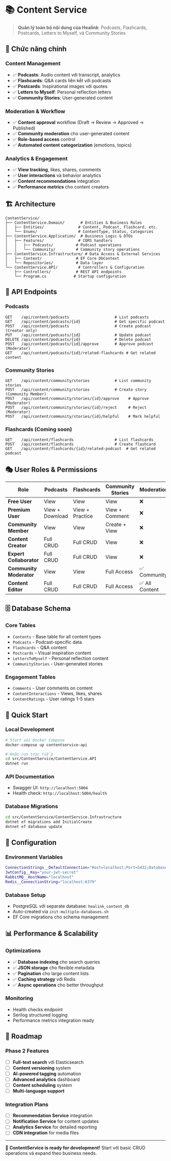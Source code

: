 # 📚 Content Service

> **Quản lý toàn bộ nội dung của Healink**: Podcasts, Flashcards, Postcards, Letters to Myself, và Community Stories

## 🎯 **Chức năng chính**

### **Content Management**
- ✅ **Podcasts**: Audio content với transcript, analytics
- ✅ **Flashcards**: Q&A cards liên kết với podcasts  
- ✅ **Postcards**: Inspirational images với quotes
- ✅ **Letters to Myself**: Personal reflection letters
- ✅ **Community Stories**: User-generated content

### **Moderation & Workflow**
- ✅ **Content approval** workflow (Draft → Review → Approved → Published)
- ✅ **Community moderation** cho user-generated content
- ✅ **Role-based access** control
- ✅ **Automated content categorization** (emotions, topics)

### **Analytics & Engagement**
- ✅ **View tracking**, likes, shares, comments
- ✅ **User interactions** và behavior analytics
- ✅ **Content recommendations** integration
- ✅ **Performance metrics** cho content creators

## 🏗️ **Architecture**

```
ContentService/
├── ContentService.Domain/       # Entities & Business Rules
│   ├── Entities/               # Content, Podcast, Flashcard, etc.
│   └── Enums/                  # ContentType, Status, Categories
├── ContentService.Application/  # Business Logic & DTOs  
│   ├── Features/               # CQRS handlers
│   │   ├── Podcasts/          # Podcast operations
│   │   └── Community/         # Community story operations
├── ContentService.Infrastructure/ # Data Access & External Services
│   ├── Context/               # EF Core DbContext
│   └── Repositories/          # Data layer
└── ContentService.API/         # Controllers & Configuration
    ├── Controllers/           # REST API endpoints
    └── Program.cs            # Startup configuration
```

## 🔌 **API Endpoints**

### **Podcasts**
```
GET    /api/content/podcasts                    # List podcasts
GET    /api/content/podcasts/{id}               # Get specific podcast  
POST   /api/content/podcasts                    # Create podcast (Creator only)
PUT    /api/content/podcasts/{id}               # Update podcast
DELETE /api/content/podcasts/{id}               # Delete podcast
POST   /api/content/podcasts/{id}/approve       # Approve podcast (Moderator)
GET    /api/content/podcasts/{id}/related-flashcards # Get related content
```

### **Community Stories**
```
GET    /api/content/community/stories           # List community stories
POST   /api/content/community/stories           # Create story (Community Member)
POST   /api/content/community/stories/{id}/approve    # Approve (Moderator)
POST   /api/content/community/stories/{id}/reject     # Reject (Moderator)
POST   /api/content/community/stories/{id}/helpful    # Mark helpful
```

### **Flashcards** (Coming soon)
```
GET    /api/content/flashcards                  # List flashcards
POST   /api/content/flashcards                  # Create flashcard
GET    /api/content/flashcards/{id}/related-podcast  # Get related podcast
```

## 🎭 **User Roles & Permissions**

| Role | Podcasts | Flashcards | Community Stories | Moderation |
|------|----------|------------|------------------|------------|
| **Free User** | View | View | View | ❌ |
| **Premium User** | View + Download | View + Practice | View + Comment | ❌ |
| **Community Member** | View | View | Create + View | ❌ |
| **Content Creator** | Full CRUD | Full CRUD | View | ❌ |
| **Expert Collaborator** | Full CRUD | Full CRUD | View | ❌ |
| **Community Moderator** | View | View | Full Access | ✅ Community |
| **Content Editor** | Full CRUD | Full CRUD | Full Access | ✅ All Content |

## 🗄️ **Database Schema**

### **Core Tables**
- `Contents` - Base table for all content types
- `Podcasts` - Podcast-specific data
- `Flashcards` - Q&A content  
- `Postcards` - Visual inspiration content
- `LettersToMyself` - Personal reflection content
- `CommunityStories` - User-generated stories

### **Engagement Tables**
- `Comments` - User comments on content
- `ContentInteractions` - Views, likes, shares
- `ContentRatings` - User ratings 1-5 stars

## 🚀 **Quick Start**

### **Local Development**
```bash
# Start với Docker Compose
docker-compose up contentservice-api

# Hoặc run trực tiếp
cd src/ContentService/ContentService.API
dotnet run
```

### **API Documentation**
- Swagger UI: `http://localhost:5004`
- Health check: `http://localhost:5004/health`

### **Database Migrations**
```bash
cd src/ContentService/ContentService.Infrastructure
dotnet ef migrations add InitialCreate
dotnet ef database update
```

## 🔧 **Configuration**

### **Environment Variables**
```bash
ConnectionStrings__DefaultConnection="Host=localhost;Port=5432;Database=healink_content_db;Username=healink_user;Password=xxx"
JwtConfig__Key="your-jwt-secret"
RabbitMQ__HostName="localhost"
Redis__ConnectionString="localhost:6379"
```

### **Database Setup**
- PostgreSQL với separate database: `healink_content_db`
- Auto-created via `init-multiple-databases.sh`
- EF Core migrations cho schema management

## 📊 **Performance & Scalability**

### **Optimizations**
- ✅ **Database indexing** cho search queries
- ✅ **JSON storage** cho flexible metadata
- ✅ **Pagination** cho large content lists
- ✅ **Caching strategy** với Redis
- ✅ **Async operations** cho better throughput

### **Monitoring**
- Health checks endpoint
- Serilog structured logging  
- Performance metrics integration ready

## 🔮 **Roadmap**

### **Phase 2 Features**
- [ ] **Full-text search** với Elasticsearch
- [ ] **Content versioning** system
- [ ] **AI-powered tagging** automation  
- [ ] **Advanced analytics** dashboard
- [ ] **Content scheduling** system
- [ ] **Multi-language support**

### **Integration Plans**
- [ ] **Recommendation Service** integration
- [ ] **Notification Service** for content updates
- [ ] **Analytics Service** for detailed reporting
- [ ] **CDN integration** for media files

---

🎉 **ContentService is ready for development!** Start với basic CRUD operations và expand theo business needs.